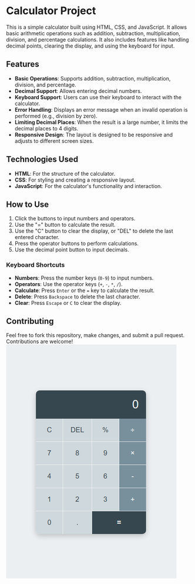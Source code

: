 # Calculator Project
This is a simple calculator built using HTML, CSS, and JavaScript. It allows basic arithmetic operations such as addition, subtraction, multiplication, division, and percentage calculations. It also includes features like handling decimal points, clearing the display, and using the keyboard for input.

## Features

- **Basic Operations**: Supports addition, subtraction, multiplication, division, and percentage.
- **Decimal Support**: Allows entering decimal numbers.
- **Keyboard Support**: Users can use their keyboard to interact with the calculator.
- **Error Handling**: Displays an error message when an invalid operation is performed (e.g., division by zero).
- **Limiting Decimal Places**: When the result is a large number, it limits the decimal places to 4 digits.
- **Responsive Design**: The layout is designed to be responsive and adjusts to different screen sizes.

## Technologies Used

- **HTML**: For the structure of the calculator.
- **CSS**: For styling and creating a responsive layout.
- **JavaScript**: For the calculator's functionality and interaction.

## How to Use

1. Click the buttons to input numbers and operators.
2. Use the "=" button to calculate the result.
3. Use the "C" button to clear the display, or "DEL" to delete the last entered character.
4. Press the operator buttons to perform calculations.
5. Use the decimal point button to input decimals.

### Keyboard Shortcuts

- **Numbers**: Press the number keys (`0-9`) to input numbers.
- **Operators**: Use the operator keys (`+`, `-`, `*`, `/`).
- **Calculate**: Press `Enter` or the `=` key to calculate the result.
- **Delete**: Press `Backspace` to delete the last character.
- **Clear**: Press `Escape` or `C` to clear the display.

## Contributing
Feel free to fork this repository, make changes, and submit a pull request. Contributions are welcome!
![Calculator Screenshot](/calculator-screenshot.png)